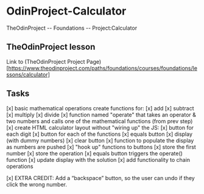 # OdinProject-Calculator
TheOdinProject -- Foundations -- Project:Calculator

## TheOdinProject lesson
Link to (TheOdinProject Project Page)[https://www.theodinproject.com/paths/foundations/courses/foundations/lessons/calculator]

## Tasks
[x] basic mathematical operations
  create functions for:
  [x] add
  [x] subtract
  [x] multiply
  [x] divide
[x] function named "operate" that takes an operator & two numbers and calls one of the mathematical functions (from prev step)
[x] create HTML calculator layout
  without "wiring up" the JS:
  [x] button for each digit
  [x] button for each of the functions
  [x] equals button
  [x] display (with dummy numbers)
  [x] clear button
[x] function to populate the display as numbers are pushed
[x] "hook up" functions to buttons
  [x] store the first number
  [x] store the operation
  [x] equals button triggers the operate() function
  [x] update display with the solution
  [x] add functionality to chain operations

[x] EXTRA CREDIT: Add a “backspace” button, so the user can undo if they click the wrong number.
  
  <!-- *** this section will be a challenge *** -->

<!-- additional goals -->

<!-- EXTRA CREDIT: Users can get floating point numbers if they do the math required to get one, but they can’t type them in yet. Add a . button and let users input decimals! Make sure you don’t let them type more than one though: 12.3.56.5. It is hard to do math on these numbers. (disable the decimal button if there’s already one in the display)

EXTRA CREDIT: Make it look nice! This can be a good portfolio project… but not if it’s UGLY. At least make the operations a different color from the keypad buttons.


EXTRA CREDIT: Add keyboard support! -->